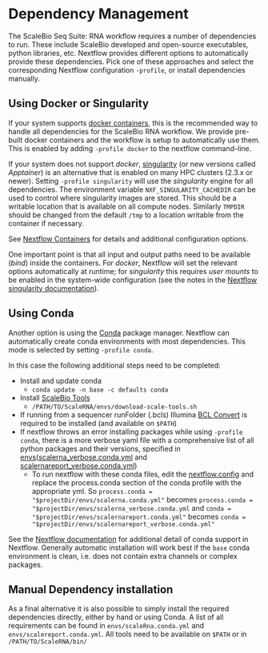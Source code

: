 # Dependency Management

The ScaleBio Seq Suite: RNA workflow requires a number of dependencies to run. These include ScaleBio developed and open-source executables, python libraries, etc. Nextflow provides different options to automatically provide these dependencies. Pick one of these approaches and select the corresponding Nextflow configuration `-profile`, or install dependencies manually. 

## Using Docker or Singularity
If your system supports [docker containers](https://www.docker.com/), this is the recommended way to handle all dependencies for the ScaleBio RNA workflow. We provide pre-built docker containers and the workflow is setup to automatically use them.
This is enabled by adding `-profile docker` to the nextflow command-line.

If your system does not support *docker*, [singularity](https://sylabs.io/docs/) (or new versions called *Apptainer*) is an alternative that is enabled on many HPC clusters (2.3.x or newer). Setting `-profile singularity` will use the _singularity_ engine for all dependencies. The environment variable `NXF_SINGULARITY_CACHEDIR` can be used to control where singularity images are stored. This should be a writable location that is available on all compute nodes. Similarly `TMPDIR` should be changed from the default `/tmp` to a location writable from the container if necessary.

See [Nextflow Containers](https://www.nextflow.io/docs/latest/container.html) for details and additional configuration options. 

One important point is that all input and output paths need to be available (_bind_) inside the containers. For _docker_, Nextflow will set the relevant options automatically at runtime; for _singularity_ this requires _user mounts_ to be enabled in the system-wide configuration (see the notes in the [Nextflow singularity documentation](https://www.nextflow.io/docs/latest/container.html#singularity)).

## Using Conda
Another option is using the [Conda](https://docs.conda.io/en/latest) package manager. Nextflow can automatically create conda environments with most dependencies. This mode is selected by setting `-profile conda`. 

In this case the following additional steps need to be completed:
- Install and update conda
    - `conda update -n base -c defaults conda`
- Install [ScaleBio Tools](scaleBioTools.md)
    - `/PATH/TO/ScaleRNA/envs/download-scale-tools.sh`
- If running from a sequencer runFolder (.bcls) Illumina [BCL Convert](https://support.illumina.com/sequencing/sequencing_software/bcl-convert.html) is required to be installed (and available on `$PATH`)
- If nextflow throws an error installing packages while using `-profile conda`, there is a more verbose yaml file with a comprehensive list of all python packages and their versions, specified in [envs](../envs)([scalerna_verbose.conda.yml](../envs/scalerna_verbose.conda.yml) and [scalernareport_verbose.conda.yml](../envs/scalernareport_verbose.conda.yml))
    - To run nextflow with these conda files, edit the [nextflow.config](../nextflow.config) and replace the process.conda section of the conda profile with the appropriate yml. So `process.conda = "$projectDir/envs/scalerna.conda.yml"` becomes `process.conda = "$projectDir/envs/scalerna_verbose.conda.yml` and `conda = "$projectDir/envs/scalernareport.conda.yml"` becomes `conda = "$projectDir/envs/scalernareport_verbose.conda.yml"`

See the [Nextflow documentation](https://www.nextflow.io/docs/latest/conda.html) for additional detail of conda support in Nextflow. Generally automatic installation will work best if the `base` conda environment is clean, i.e. does not contain extra channels or complex packages.

## Manual Dependency installation
As a final alternative it is also possible to simply install the required dependencies directly, either by hand or using Conda.
A list of all requirements can be found in `envs/scaleRna.conda.yml` and `envs/scalereport.conda.yml`. All tools need to be available on `$PATH` or in `/PATH/TO/ScaleRNA/bin/`
